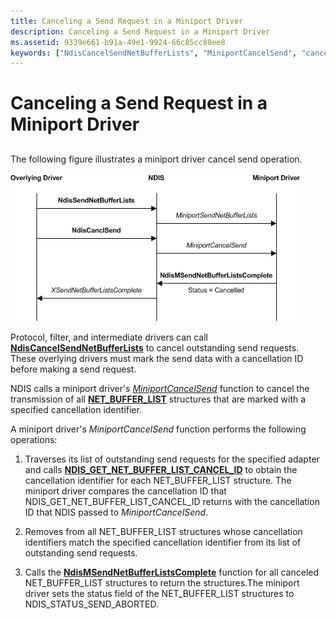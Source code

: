 ```yaml
---
title: Canceling a Send Request in a Miniport Driver
description: Canceling a Send Request in a Miniport Driver
ms.assetid: 9339e661-b91a-49e1-9924-66c85cc80ee8
keywords: ["NdisCancelSendNetBufferLists", "MiniportCancelSend", "canceling send requests WDK networking"]
---
```


# Canceling a Send Request in a Miniport Driver


## <a href="" id="ddk-canceling-a-send-request-in-a-miniport-driver-ng"></a>


The following figure illustrates a miniport driver cancel send operation.

![diagram illustrating a miniport driver cancel send operation](images/miniportcancelsend.png)

Protocol, filter, and intermediate drivers can call [**NdisCancelSendNetBufferLists**](https://msdn.microsoft.com/library/windows/hardware/ff561623) to cancel outstanding send requests. These overlying drivers must mark the send data with a cancellation ID before making a send request.

NDIS calls a miniport driver's [*MiniportCancelSend*](https://msdn.microsoft.com/library/windows/hardware/ff559342) function to cancel the transmission of all [**NET\_BUFFER\_LIST**](https://msdn.microsoft.com/library/windows/hardware/ff568388) structures that are marked with a specified cancellation identifier.

A miniport driver's *MiniportCancelSend* function performs the following operations:

1.  Traverses its list of outstanding send requests for the specified adapter and calls [**NDIS\_GET\_NET\_BUFFER\_LIST\_CANCEL\_ID**](https://msdn.microsoft.com/library/windows/hardware/ff565683) to obtain the cancellation identifier for each NET\_BUFFER\_LIST structure. The miniport driver compares the cancellation ID that NDIS\_GET\_NET\_BUFFER\_LIST\_CANCEL\_ID returns with the cancellation ID that NDIS passed to *MiniportCancelSend*.

2.  Removes from all NET\_BUFFER\_LIST structures whose cancellation identifiers match the specified cancellation identifier from its list of outstanding send requests.

3.  Calls the [**NdisMSendNetBufferListsComplete**](https://msdn.microsoft.com/library/windows/hardware/ff563668) function for all canceled NET\_BUFFER\_LIST structures to return the structures.The miniport driver sets the status field of the NET\_BUFFER\_LIST structures to NDIS\_STATUS\_SEND\_ABORTED.

 

 





